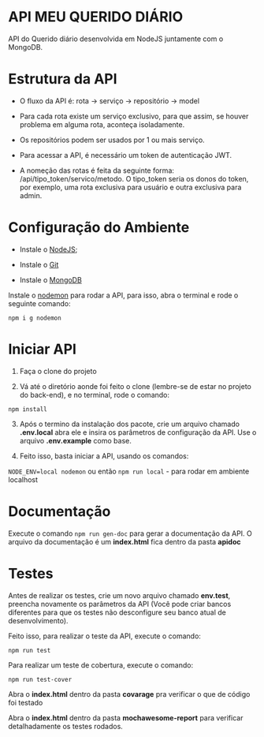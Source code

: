 # API MEU QUERIDO DIÁRIO

API do Querido diário desenvolvida em NodeJS juntamente com o MongoDB.

# Estrutura da API

- O fluxo da API é: rota -> serviço -> repositório -> model

- Para cada rota existe um serviço exclusivo, para que assim, se houver problema em alguma rota, aconteça isoladamente.

- Os repositórios podem ser usados por 1 ou mais serviço.

- Para acessar a API, é necessário um token de autenticação JWT.

- A nomeção das rotas é feita da seguinte forma: /api/tipo_token/servico/metodo. O tipo_token seria os donos do token, por exemplo, uma rota exclusiva para usuário e outra exclusiva para admin.

  
# Configuração do Ambiente

- Instale o [NodeJS](https://nodejs.org/en/);

- Instale o [Git](https://git-scm.com/downloads)

- Instale o [MongoDB](https://www.mongodb.com/try/download/community)

Instale o [nodemon](https://www.npmjs.com/package/nodemon) para rodar a API, para isso, abra o terminal e rode o seguinte comando:

`npm i g nodemon`

# Iniciar API

1) Faça o clone do projeto

2) Vá até o diretório aonde foi feito o clone (lembre-se de estar no projeto do back-end), e no terminal, rode o comando:

`npm install`

3) Após o termino da instalação dos pacote, crie um arquivo chamado **.env.local** abra ele e insira os parâmetros de configuração da API. Use o arquivo **.env.example** como base.

4) Feito isso, basta iniciar a API, usando os comandos:

`NODE_ENV=local nodemon` ou então `npm run local` - para rodar em ambiente localhost

# Documentação

Execute o comando `npm run gen-doc` para gerar a documentação da API. O arquivo da documentação é um **index.html** fica dentro da pasta **apidoc**

# Testes

Antes de realizar os testes, crie um novo arquivo chamado **env.test**, preencha novamente os parâmetros da API (Você pode criar bancos diferentes para que os testes não desconfigure seu banco atual de desenvolvimento).

Feito isso, para realizar o teste da API, execute o comando:

`npm run test`

Para realizar um teste de cobertura, execute o comando:

`npm run test-cover`

Abra o **index.html** dentro da pasta **covarage** pra verificar o que de código foi testado

Abra o **index.html** dentro da pasta **mochawesome-report** para verificar detalhadamente os testes rodados.

